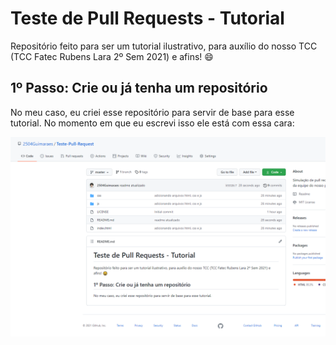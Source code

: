 # Teste de Pull Requests - Tutorial
Repositório feito para ser um tutorial ilustrativo, para
auxílio do nosso TCC (TCC Fatec Rubens Lara 2º Sem 2021) e afins! 😄

## 1º Passo: Crie ou já tenha um repositório
No meu caso, eu criei esse repositório para servir de base para esse
tutorial. No momento em que eu escrevi isso ele está com essa cara:

!['img-repositorio'](https://raw.githubusercontent.com/2504Guimaraes/Teste-Pull-Request/master/images/img1.PNG)
